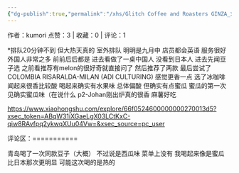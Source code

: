 ```yaml
---
{"dg-publish":true,"permalink":"/xhs/Glitch Coffee and Roasters GINZA_东京/","created":"2025-03-17T23:04:08.562+08:00","updated":"2025-03-17T23:04:08.562+08:00"}
---
```


作者：kumori
点赞：3   |   收藏：0   |   评论：1

*排队20分钟不到 但大热天真的 室外排队 明明是九月中
店员都会英语 服务很好 外国人非常之多 前前后后都是 进去看做了一桌中国人 没看到日本人
进去先闻豆子选 之前看推荐有melon的很好奇就直接问了 然后推荐了两款 最后尝试了COLOMBIA RISARALDA-MILAN (ADI CULTURING)  感觉更香一点 选了冰咖啡 闻起来很香比较酸 喝起来确实有水果味 总体偏酸 但确实有点蜜瓜 蜜瓜的第一次见确实蜜瓜味（在说什么
p2-Johan刚出炉真的很香 麻薯好吃

https://www.xiaohongshu.com/explore/66f0524600000000270013d5?xsec_token=ABqW31iXGaeLgX03LCtKxC-qiw8RAvfpq2ykwqXUu04Vw=&xsec_source=pc_user

评论区：===========

青岛喝了一次同款豆子（大概） 不过说是西瓜味 菜单上没有 我喝起来像是蜜瓜 比日本那次更明显 可能这次喝的是热的